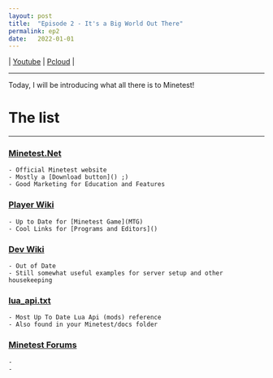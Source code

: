 ```yaml
---
layout: post
title:  "Episode 2 - It's a Big World Out There"
permalink: ep2
date:   2022-01-01
---
```


| [Youtube](https://www.youtube.com/watch?v=boGcB4H5-WA) | [Pcloud](https://u.pcloud.link/publink/show?code=XZQYoaXZ1VLNWFBUtDRIpg7GOdaj3JHT2Hyy) |

________

Today, I will be introducing what all there is to Minetest!

# The list
_____________________________

### [Minetest.Net]()
    - Official Minetest website
    - Mostly a [Download button]() ;)
    - Good Marketing for Education and Features

### [Player Wiki]()
    - Up to Date for [Minetest Game](MTG)
    - Cool Links for [Programs and Editors]()

### [Dev Wiki]()
    - Out of Date
    - Still somewhat useful examples for server setup and other housekeeping

### [lua_api.txt]()
    - Most Up To Date Lua Api (mods) reference
    - Also found in your Minetest/docs folder

### [Minetest Forums]()
    - 
    - 
